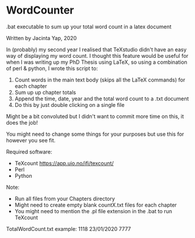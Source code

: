 # WordCounter
.bat executable to sum up your total word count in a latex document

Written by Jacinta Yap, 2020

In (probably) my second year I realised that TeXstudio didn't have an easy way of displaying my word count. I thought this feature would be useful for when I was writing up my PhD Thesis using LaTeX, so using a combination of perl & python, I wrote this script to:

1. Count words in the main text body (skips all the LaTeX commands) for each chapter
2. Sum up up chapter totals 
3. Append the time, date, year and the total word count to a .txt document
4. Do this by just double clicking on a single file

Might be a bit convoluted but I didn't want to commit more time on this, it does the job!

You might need to change some things for your purposes but use this for however you see fit.

Required software:
- TeXcount
https://app.uio.no/ifi/texcount/
- Perl
- Python

Note:
- Run all files from your Chapters directory
- Might need to create empty blank countX.txt files for each chapter
- You might need to mention the .pl file extension in the .bat to run TeXcount

TotalWordCount.txt example:
1118 23/01/2020 7777
